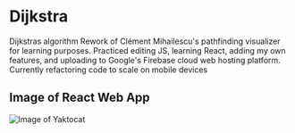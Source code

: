 # Dijkstra
Dijkstras algorithm
Rework of Clément Mihailescu's pathfinding visualizer for learning purposes. 
Practiced editing JS, learning React, adding my own features, and uploading to Google's Firebase cloud web hosting platform.
Currently refactoring code to scale on mobile devices

## Image of React Web App
![Image of Yaktocat](https://i.imgur.com/ScGsQ1z.png)
